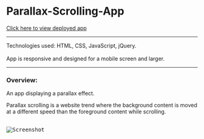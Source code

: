 # Parallax-Scrolling-App

[Click here to view deployed app](https://makicoding.github.io/Parallax-Scrolling-App/)
<br>
***

Technologies used: HTML, CSS, JavaScript, jQuery.
<br></br>
App is responsive and designed for a mobile screen and larger. 

***
### Overview:

An app displaying a parallax effect.

Parallax scrolling is a website trend where the background content is moved at a different speed than the foreground content while scrolling.
<br></br>

<kbd>![Screenshot](https://raw.githubusercontent.com/makicoding/Parallax-Scrolling-App/master/screenshot/Parallax_Screenshot_01.png)</kbd>


